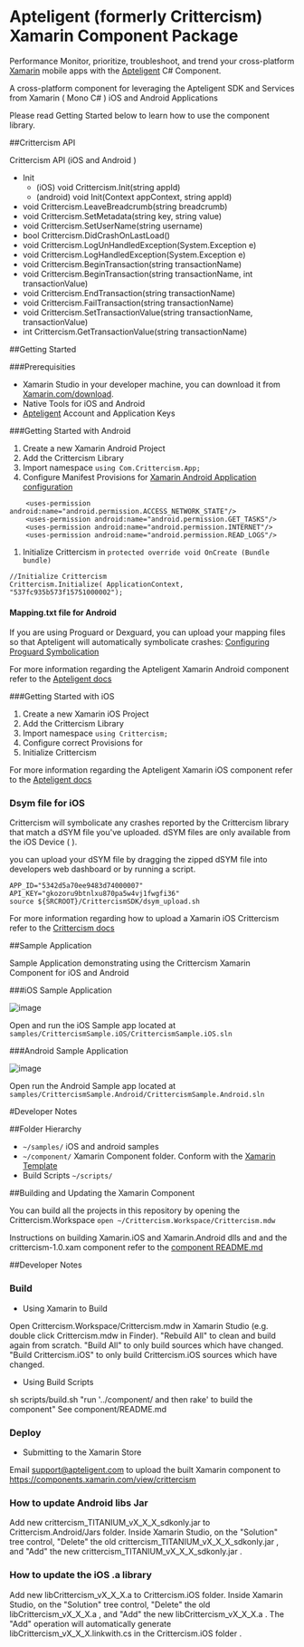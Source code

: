 Apteligent (formerly Crittercism) Xamarin Component Package
=======

Performance Monitor, prioritize, troubleshoot, and trend your cross-platform [Xamarin](http://xamarin.com) mobile apps with the [Apteligent](http://crittercism.com) C# Component.

A cross-platform component for leveraging the Apteligent SDK and Services from Xamarin ( Mono  C# ) iOS and Android Applications

Please read Getting Started below to learn how to use the component library.

##Crittercism API

Crittercism API (iOS and Android )

- Init
	- (iOS) void Crittercism.Init(string appId)
	- (android) void Init(Context appContext, string appId)
- void Crittercism.LeaveBreadcrumb(string breadcrumb)
- void Crittercism.SetMetadata(string key, string value)
- void Crittercism.SetUserName(string username)
- bool Crittercism.DidCrashOnLastLoad()
- void Crittercism.LogUnHandledException(System.Exception e)
- void Crittercism.LogHandledException(System.Exception e)
- void Crittercism.BeginTransaction(string transactionName)
- void Crittercism.BeginTransaction(string transactionName, int transactionValue)
- void Crittercism.EndTransaction(string transactionName)
- void Crittercism.FailTransaction(string transactionName)
- void Crittercism.SetTransactionValue(string transactionName, transactionValue)
- int Crittercism.GetTransactionValue(string transactionName)


##Getting Started

###Prerequisities

- Xamarin Studio in your developer machine, you can download it from [Xamarin.com/download](http://xamarin.com/download).
- Native Tools for iOS and Android
- [Apteligent](http://www.apteligent.com) Account and Application Keys


###Getting Started with Android

1. Create a new Xamarin Android Project
1. Add the Crittercism Library
1. Import namespace `using Com.Crittercism.App;`
1. Configure Manifest Provisions for [Xamarin Android Application configuration](/screenshots/Xam-Android-Manifest.png)
```
	<uses-permission android:name="android.permission.ACCESS_NETWORK_STATE"/>
	<uses-permission android:name="android.permission.GET_TASKS"/>
	<uses-permission android:name="android.permission.INTERNET"/>
	<uses-permission android:name="android.permission.READ_LOGS"/>
```
1. Initialize Crittercism in `protected override void OnCreate (Bundle bundle)`

```
//Initialize Crittercism
Crittercism.Initialize( ApplicationContext, "537fc935b573f15751000002");

```
#### Mapping.txt file for Android
If you are using Proguard or Dexguard, you can upload your mapping files so that Apteligent will automatically symbolicate crashes: [Configuring Proguard Symbolication](https://docs.apteligent.com/android/android.html#configuring-proguard-symbolication)

For more information regarding the Apteligent Xamarin Android component refer to the [Apteligent docs](https://docs.apteligent.com/android/android.html)

###Getting Started with iOS

1. Create a new Xamarin iOS Project
1. Add the Crittercism Library
1. Import namespace `using Crittercism;`
1. Configure correct Provisions for
1. Initialize Crittercism

For more information regarding the Apteligent Xamarin iOS component refer to the [Apteligent docs](https://docs.apteligent.com/ios/ios.html)


### Dsym file for iOS


Crittercism will symbolicate any crashes reported by the Crittercism library that match a dSYM file you've uploaded. dSYM files are only available from the iOS Device ( ).

you can upload your dSYM file by dragging the zipped dSYM file into developers web dashboard or by running a script.

```
APP_ID="5342d5a70ee9483d74000007"
API_KEY="gkozoru9btnlxu870pa5w4vj1fwgfi36"
source ${SRCROOT}/CrittercismSDK/dsym_upload.sh
```

For more information regarding how to upload a Xamarin iOS Crittercism refer to the [Crittercism docs](https://docs.apteligent.com/ios/ios.html)



##Sample Application

Sample Application demonstrating using the Crittercism Xamarin Component for iOS and Android

###iOS Sample Application

![image](screenshots/ios-sample.png)

Open and run the iOS Sample app located at `samples/CrittercismSample.iOS/CrittercismSample.iOS.sln`

###Android Sample Application

![image](screenshots/android-sample.png)

Open run the Android Sample app located at `samples/CrittercismSample.Android/CrittercismSample.Android.sln`


#Developer Notes

##Folder Hierarchy

- ```~/samples/``` iOS and android samples
- ```~/component/``` Xamarin Component folder.  Conform with the [Xamarin Template](https://github.com/xamarin/component-template)
- Build Scripts ```~/scripts/```


##Building and Updating the Xamarin Component

You can build all the projects in this repository by opening the Crittercism.Workspace `open ~/Crittercism.Workspace/Crittercism.mdw`

Instructions on building Xamarin.iOS and Xamarin.Android dlls and and the crittercism-1.0.xam component refer to the  [component README.md](/component/README.md )


##Developer Notes

### Build

- Using Xamarin to Build

Open Crittercism.Workspace/Crittercism.mdw in Xamarin Studio
(e.g. double click Crittercism.mdw in Finder).  "Rebuild All"
to clean and build again from scratch.  "Build All" to only
build sources which have changed.  "Build Crittercism.iOS" to
only build Crittercism.iOS sources which have changed.

- Using Build Scripts

sh scripts/build.sh
"run '../component/ and then rake' to build the component"
See component/README.md

### Deploy
- Submitting to the Xamarin Store

Email support@apteligent.com to upload the built Xamarin component to
https://components.xamarin.com/view/crittercism


### How to update Android libs Jar

Add new crittercism_TITANIUM_vX_X_X_sdkonly.jar to
Crittercism.Android/Jars folder.  Inside Xamarin Studio, on
the "Solution" tree control, "Delete" the old
crittercism_TITANIUM_vX_X_X_sdkonly.jar , and
"Add" the new crittercism_TITANIUM_vX_X_X_sdkonly.jar .

### How to update the iOS .a library

Add new libCrittercism_vX_X_X.a to Crittercism.iOS folder.
Inside Xamarin Studio, on the "Solution" tree control,
"Delete" the old libCrittercism_vX_X_X.a , and
"Add" the new libCrittercism_vX_X_X.a .  The "Add" operation
will automatically generate libCrittercism_vX_X_X.linkwith.cs
in the Crittercism.iOS folder .

